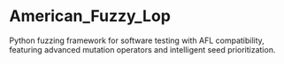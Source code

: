 # American_Fuzzy_Lop
Python fuzzing framework for software testing with AFL compatibility, featuring advanced mutation operators and intelligent seed prioritization.
